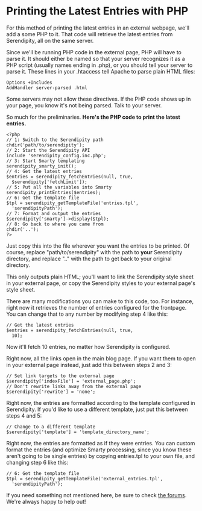 # Printing the Latest Entries with PHP

For this method of printing the latest entries in an external webpage, we'll add a some PHP to it.  That code will retrieve the latest entries from Serendipity, all on the same server. 

Since we'll be running PHP code in the external page, PHP will have to parse it.  It should either be named so that your server recognizes it as a PHP script (usually names ending in .php), or you should tell your server to parse it.  These lines in your .htaccess tell Apache to parse plain HTML files:

```
Options +Includes
AddHandler server-parsed .html
```

Some servers may not allow these directives.  If the PHP code shows up in your page, you know it's not being parsed.  Talk to your server.

So much for the preliminaries. **Here's the PHP code to print the latest entries.**

```
<?php
// 1: Switch to the Serendipity path
chdir('path/to/serendipity');
// 2: Start the Serendipity API
include 'serendipity_config.inc.php';
// 3: Start Smarty templating
serendipity_smarty_init();
// 4: Get the latest entries
$entries = serendipity_fetchEntries(null, true,
  $serendipity['fetchLimit']);
// 5: Put all the variables into Smarty
serendipity_printEntries($entries);
// 6: Get the template file
$tpl = serendipity_getTemplateFile('entries.tpl',
  'serendipityPath');
// 7: Format and output the entries
$serendipity['smarty']->display($tpl);
// 8: Go back to where you came from
chdir('..');
?> 
```

Just copy this into the file wherever you want the entries to be printed.  Of course, replace "path/to/serendipity" with the path to **your** Serendipity directory, and replace ".." with the path to get back to your original directory.

This only outputs plain HTML; you'll want to link the Serendipity style sheet in your external page, or copy the Serendipity styles to your external page's style sheet.

There are many modifications you can make to this code, too.  For instance, right now it retrieves the number of entries configured for the frontpage.  You can change that to any number by modifying step 4 like this:

```
// Get the latest entries
$entries = serendipity_fetchEntries(null, true,
  10);
```

Now it'll fetch 10 entries, no matter how Serendipity is configured.

Right now, all the links open in the main blog page.  If you want them to open in your external page instead, just add this between steps 2 and 3:

```
// Set link targets to the external page
$serendipity['indexFile'] = 'external_page.php';
// Don't rewrite links away from the external page
$serendipity['rewrite'] = 'none';
```

Right now, the entries are formatted according to the template configured in Serendipity.  If you'd like to use a different template, just put this between steps 4 and 5:

```
// Change to a different template
$serendipity['template'] = 'template_directory_name';
```

Right now, the entries are formatted as if they were entries.  You can custom format the entries (and optimize Smarty processing, since you know these aren't going to be single entries) by copying entries.tpl to your own file, and changing step 6 like this:

```
// 6: Get the template file
$tpl = serendipity_getTemplateFile('external_entries.tpl',
  'serendipityPath');
```

If you need something not mentioned here, be sure to check [the forums](http://board.s9y.org/).  We're always happy to help out!